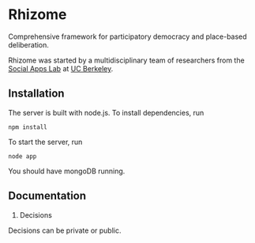Rhizome
=======

Comprehensive framework for participatory democracy and place-based deliberation.

Rhizome was started by a multidisciplinary team of researchers from the [Social Apps Lab](http://socialappslab.com/) at [UC Berkeley](http://berkeley.edu/).

Installation
------------

The server is built with node.js. To install dependencies, run

    npm install

To start the server, run

    node app

You should have mongoDB running.

Documentation
-------------

1. Decisions

Decisions can be private or public.